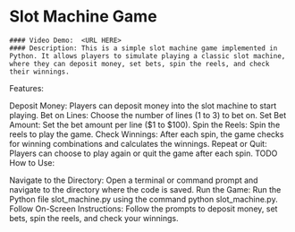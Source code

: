   # Slot Machine Game
    #### Video Demo:  <URL HERE>
    #### Description: This is a simple slot machine game implemented in Python. It allows players to simulate playing a classic slot machine, where they can deposit money, set bets, spin the reels, and check their winnings.

  Features:

Deposit Money: Players can deposit money into the slot machine to start playing.
Bet on Lines: Choose the number of lines (1 to 3) to bet on.
Set Bet Amount: Set the bet amount per line ($1 to $100).
Spin the Reels: Spin the reels to play the game.
Check Winnings: After each spin, the game checks for winning combinations and calculates the winnings.
Repeat or Quit: Players can choose to play again or quit the game after each spin.
    TODO
    How to Use:

Navigate to the Directory: Open a terminal or command prompt and navigate to the directory where the code is saved.
Run the Game: Run the Python file slot_machine.py using the command python slot_machine.py.
Follow On-Screen Instructions: Follow the prompts to deposit money, set bets, spin the reels, and check your winnings.

